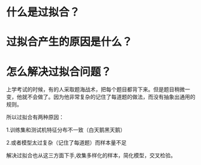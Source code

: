 # 什么是过拟合？
# 过拟合产生的原因是什么？
# 怎么解决过拟合问题？

上学考试的时候，有的人采取题海战术，把每个题目都背下来。但是题目稍微一变，他就不会做了。因为他非常复杂的记住了每道题的做法，而没有抽象出通用的规则。

所以过拟合有两种原因：

1.训练集和测试机特征分布不一致（白天鹅黑天鹅）

2.或者模型太过复杂（记住了每道题）而样本量不足

解决过拟合也从这三方面下手,收集多样化的样本，简化模型，交叉检验。
